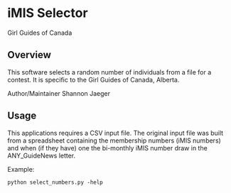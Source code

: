 # iMIS Selector
Girl Guides of Canada 

## Overview
This software selects a random number of individuals from a file
for a contest.  It is specific to the Girl Guides of Canada, 
Alberta.  

Author/Maintainer  Shannon Jaeger
 

## Usage 
This applications requires a CSV input file.  The original input file
was built from a spreadsheet containing the membership numbers
(iMIS numbers) and when (if they have) one the bi-monthly iMIS
number draw in the ANY_GuideNews letter.

Example:
```
python select_numbers.py -help
```

